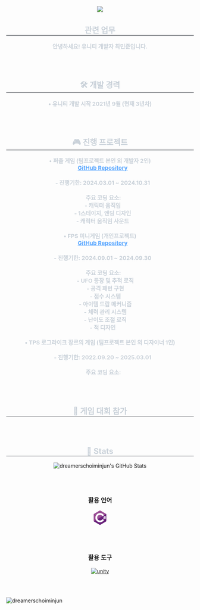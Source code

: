 <div align="center">
    <img src="https://capsule-render.vercel.app/api?type=waving&color=84f0ee&height=180&text=Unity%20Developer&animation=&fontColor=000000&fontSize=40" />
</div>

<div align="center"> 
    <h2 style="border-bottom: 1px solid #21262d; color: #c9d1d9;"> 관련 업무 </h2>  
    <div style="font-weight: 700; font-size: 15px; text-align: center; color: #c9d1d9;">
        안녕하세요! 유니티 개발자 최민준입니다.<br>
    </div>
</div>

<br><br> <!-- 추가된 줄바꿈 -->

<div align="center"> 
    <h2 style="border-bottom: 1px solid #21262d; color: #c9d1d9;"> 🛠️ 개발 경력 </h2> 
    <div style="font-weight: 700; font-size: 15px; text-align: center; color: #c9d1d9;">
        • 유니티 개발 시작 2021년 9월 (현재 3년차)
    </div>
</div>

<br><br> <!-- 추가된 줄바꿈 -->

<div align="center"> 
    <h2 style="border-bottom: 1px solid #21262d; color: #c9d1d9;"> 🎮 진행 프로젝트 </h2> 
    <div style="font-weight: 700; font-size: 15px; text-align: center; color: #c9d1d9;">
        • 퍼즐 게임 (팀프로젝트 본인 외 개발자 2인)<br>
        &nbsp;&nbsp;&nbsp;&nbsp;<a href="https://github.com/dreamerschoiminjun/puzzle-game" style="color: #58a6ff;">GitHub Repository</a><br>
        <br>
        &nbsp;&nbsp;&nbsp;&nbsp;- 진행기한: 2024.03.01 ~ 2024.10.31<br>
        <br>
        &nbsp;&nbsp;&nbsp;&nbsp; 주요 코딩 요소:<br>
        &nbsp;&nbsp;&nbsp;&nbsp;- 캐릭터 움직임<br>
        &nbsp;&nbsp;&nbsp;&nbsp;- 1스테이지, 엔딩 디자인<br>
        &nbsp;&nbsp;&nbsp;&nbsp;- 캐릭터 움직임 사운드<br>
        <br>
        • FPS 미니게임 (개인프로젝트)<br>
        &nbsp;&nbsp;&nbsp;&nbsp;<a href="https://github.com/dreamerschoiminjun/fps-minigame" style="color: #58a6ff;">GitHub Repository</a><br>
        <br>
        &nbsp;&nbsp;&nbsp;&nbsp;- 진행기한: 2024.09.01 ~ 2024.09.30<br>
        <br>
        &nbsp;&nbsp;&nbsp;&nbsp; 주요 코딩 요소:<br>
        &nbsp;&nbsp;&nbsp;&nbsp;&nbsp;&nbsp;&nbsp;&nbsp;- UFO 등장 및 추적 로직<br>
        &nbsp;&nbsp;&nbsp;&nbsp;&nbsp;&nbsp;&nbsp;&nbsp;- 공격 패턴 구현<br>
        &nbsp;&nbsp;&nbsp;&nbsp;&nbsp;&nbsp;&nbsp;&nbsp;- 점수 시스템<br>
        &nbsp;&nbsp;&nbsp;&nbsp;&nbsp;&nbsp;&nbsp;&nbsp;- 아이템 드랍 메커니즘<br>
        &nbsp;&nbsp;&nbsp;&nbsp;&nbsp;&nbsp;&nbsp;&nbsp;- 체력 관리 시스템<br>
        &nbsp;&nbsp;&nbsp;&nbsp;&nbsp;&nbsp;&nbsp;&nbsp;- 난이도 조절 로직<br>
        &nbsp;&nbsp;&nbsp;&nbsp;- 적 디자인<br>
        <br>
        • TPS 로그라이크 장르의 게임 (팀프로젝트 본인 외 디자이너 1인)<br>
        <br>
        &nbsp;&nbsp;&nbsp;&nbsp;- 진행기한: 2022.09.20 ~ 2025.03.01<br>
        <br>
        &nbsp;&nbsp;&nbsp;&nbsp; 주요 코딩 요소:<br>
    </div>
</div>

<br><br> <!-- 추가된 줄바꿈 -->

<div align="center"> 
    <h2 style="border-bottom: 1px solid #21262d; color: #c9d1d9;"> 🎉 게임 대회 참가 </h2> 
    <div style="font-weight: 700; font-size: 15px; text-align: center; color: #c9d1d9;">
        <!-- 내용 비움 -->
    </div>
</div>

<br><br> <!-- 추가된 줄바꿈 -->

<div align="center"> 
    <h2 style="border-bottom: 1px solid #21262d; color: #c9d1d9;"> 🏅 Stats </h2> 
    <div align="center"> 
        <img src="https://github-readme-stats.vercel.app/api?username=dreamerschoiminjun&show_icons=true&theme=radical" alt="dreamerschoiminjun's GitHub Stats" />  
    </div> 
</div>

<br><br> <!-- 추가된 줄바꿈 -->

<h3 align="center">활용 언어</h3>
<p align="center"> 
    <a href="https://www.w3schools.com/cs/" target="_blank" rel="noreferrer"> 
        <img src="https://raw.githubusercontent.com/devicons/devicon/master/icons/csharp/csharp-original.svg" alt="csharp" width="40" height="40"/> 
    </a> 
</p>

<br><br> <!-- 추가된 줄바꿈 -->

<h3 align="center">활용 도구</h3>
<p align="center"> 
    <a href="https://unity.com/" target="_blank" rel="noreferrer"> 
        <img src="https://www.vectorlogo.zone/logos/unity3d/unity3d-icon.svg" alt="unity" width="40" height="40"/> 
    </a> 
</p>

<br><br> <!-- 추가된 줄바꿈 -->

<p align="left"> 
    <img src="https://komarev.com/ghpvc/?username=dreamerschoiminjun&label=Profile%20views&color=0e75b6&style=flat" alt="dreamerschoiminjun" /> 
</p>
